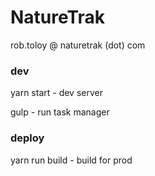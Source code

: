 # NatureTrak

rob.toloy @ naturetrak (dot) com

### dev

yarn start - dev server

gulp - run task manager


### deploy

yarn run build - build for prod
